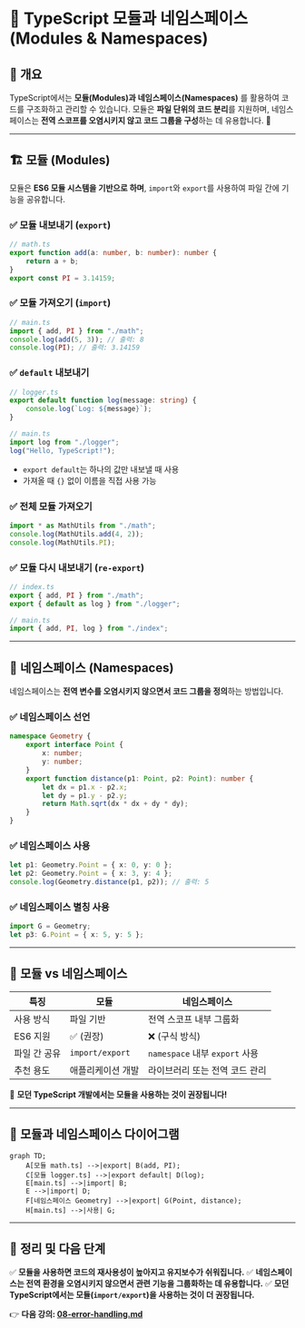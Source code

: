 # 🎯 TypeScript 모듈과 네임스페이스 (Modules & Namespaces)

## 📌 개요
TypeScript에서는 **모듈(Modules)과 네임스페이스(Namespaces)** 를 활용하여 코드를 구조화하고 관리할 수 있습니다. 모듈은 **파일 단위의 코드 분리**를 지원하며, 네임스페이스는 **전역 스코프를 오염시키지 않고 코드 그룹을 구성**하는 데 유용합니다. 🚀

---

## 🏗 모듈 (Modules)
모듈은 **ES6 모듈 시스템을 기반으로 하며**, `import`와 `export`를 사용하여 파일 간에 기능을 공유합니다.

### ✅ 모듈 내보내기 (`export`)
```typescript
// math.ts
export function add(a: number, b: number): number {
    return a + b;
}
export const PI = 3.14159;
```

### ✅ 모듈 가져오기 (`import`)
```typescript
// main.ts
import { add, PI } from "./math";
console.log(add(5, 3)); // 출력: 8
console.log(PI); // 출력: 3.14159
```

### ✅ `default` 내보내기
```typescript
// logger.ts
export default function log(message: string) {
    console.log(`Log: ${message}`);
}
```
```typescript
// main.ts
import log from "./logger";
log("Hello, TypeScript!");
```
- `export default`는 하나의 값만 내보낼 때 사용
- 가져올 때 `{}` 없이 이름을 직접 사용 가능

### ✅ 전체 모듈 가져오기
```typescript
import * as MathUtils from "./math";
console.log(MathUtils.add(4, 2));
console.log(MathUtils.PI);
```

### ✅ 모듈 다시 내보내기 (`re-export`)
```typescript
// index.ts
export { add, PI } from "./math";
export { default as log } from "./logger";
```
```typescript
// main.ts
import { add, PI, log } from "./index";
```

---

## 🔄 네임스페이스 (Namespaces)
네임스페이스는 **전역 변수를 오염시키지 않으면서 코드 그룹을 정의**하는 방법입니다.

### ✅ 네임스페이스 선언
```typescript
namespace Geometry {
    export interface Point {
        x: number;
        y: number;
    }
    export function distance(p1: Point, p2: Point): number {
        let dx = p1.x - p2.x;
        let dy = p1.y - p2.y;
        return Math.sqrt(dx * dx + dy * dy);
    }
}
```

### ✅ 네임스페이스 사용
```typescript
let p1: Geometry.Point = { x: 0, y: 0 };
let p2: Geometry.Point = { x: 3, y: 4 };
console.log(Geometry.distance(p1, p2)); // 출력: 5
```

### ✅ 네임스페이스 별칭 사용
```typescript
import G = Geometry;
let p3: G.Point = { x: 5, y: 5 };
```

---

## 📌 모듈 vs 네임스페이스
| 특징 | 모듈 | 네임스페이스 |
|------|------|-------------|
| 사용 방식 | 파일 기반 | 전역 스코프 내부 그룹화 |
| ES6 지원 | ✅ (권장) | ❌ (구식 방식) |
| 파일 간 공유 | `import/export` | `namespace` 내부 `export` 사용 |
| 추천 용도 | 애플리케이션 개발 | 라이브러리 또는 전역 코드 관리 |

🚀 **모던 TypeScript 개발에서는 모듈을 사용하는 것이 권장됩니다!**

---

## 🔎 모듈과 네임스페이스 다이어그램
```mermaid
graph TD;
    A[모듈 math.ts] -->|export| B(add, PI);
    C[모듈 logger.ts] -->|export default| D(log);
    E[main.ts] -->|import| B;
    E -->|import| D;
    F[네임스페이스 Geometry] -->|export| G(Point, distance);
    H[main.ts] -->|사용| G;
```

---

## 🎯 정리 및 다음 단계
✅ **모듈을 사용하면 코드의 재사용성이 높아지고 유지보수가 쉬워집니다.**
✅ **네임스페이스는 전역 환경을 오염시키지 않으면서 관련 기능을 그룹화하는 데 유용합니다.**
✅ **모던 TypeScript에서는 모듈(`import/export`)을 사용하는 것이 더 권장됩니다.**

👉 **다음 강의: [08-error-handling.md](./08-error-handling.md)**

